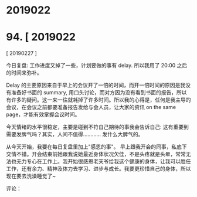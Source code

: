 # 2019022

# 94\. [ 2019022

[ 20190227 ]

今日复盘: 工作进度又掉了一些，计划要做的事有 delay. 所以我用了 20:00 之后的时间来弥补。

Delay 的主要原因来自于早上的会议开了一倍的时间，而开一倍时间的原因是我没有准备好书面的 summary, 用口头讨论，而对方因为没有看到书面的报告，所以有许多的疑问。这一来一往就耗掉了许多时间。所以我的心得是，任何是我主导的会议，在会议之前都要准备报告发给与会人员，让大家的资讯 on the same page，才能有效掌握会议时间。

今天情绪的水平很稳定，主要是碰到不符自己期待的事我会告诉自己: 这有重要到需要发脾气吗？其实，人间不值得………… 发什么大脾气的。

从今天开始，我要在每日复盘里加上"感恩的事"。 早上跟我开会的同事，私底下交情不错。开会结束前她跟我说她最近身体状况欠佳，不是头疼就是头晕，常常无法也无力专心在工作上。我开始很感恩老天爷给我这个健康的身体，让我可以胜任工作，还有余力、精神及体力去学习、进步与成长。我要更珍惜自己的身体，所以现在要去洗澡睡觉了~

评论：